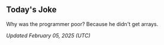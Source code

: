 ## Today's Joke
Why was the programmer poor? Because he didn't get arrays.

*Updated February 05, 2025 (UTC)*

